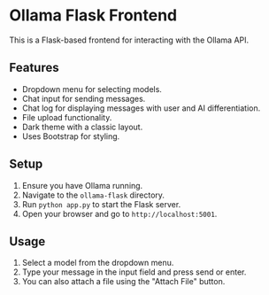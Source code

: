 # Ollama Flask Frontend

This is a Flask-based frontend for interacting with the Ollama API.

## Features

-   Dropdown menu for selecting models.
-   Chat input for sending messages.
-   Chat log for displaying messages with user and AI differentiation.
-   File upload functionality.
-   Dark theme with a classic layout.
-   Uses Bootstrap for styling.

## Setup

1.  Ensure you have Ollama running.
2.  Navigate to the `ollama-flask` directory.
3.  Run `python app.py` to start the Flask server.
4.  Open your browser and go to `http://localhost:5001`.

## Usage

1.  Select a model from the dropdown menu.
2.  Type your message in the input field and press send or enter.
3.  You can also attach a file using the "Attach File" button.
